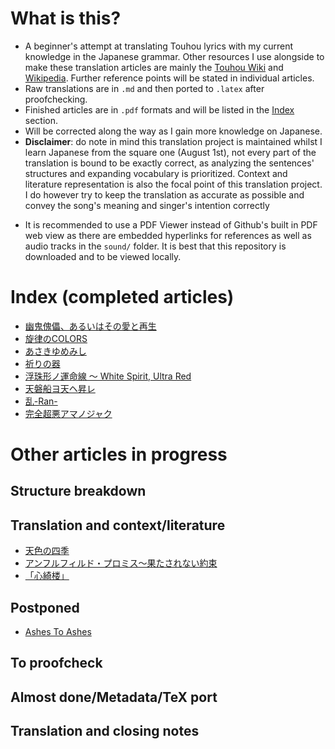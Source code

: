 # What is this?

- A beginner's attempt at translating Touhou lyrics with my current knowledge in the Japanese grammar. Other resources I use alongside to make these translation articles are mainly the [Touhou Wiki](https://en.touhouwiki.net/) and [Wikipedia](https://www.wikipedia.org/). Further reference points will be stated in individual articles.
- Raw translations are in `.md` and then ported to `.latex` after proofchecking.
- Finished articles are in `.pdf` formats and will be listed in the [Index](#index) section.
- Will be corrected along the way as I gain more knowledge on Japanese.
- **Disclaimer**: do note in mind this translation project is maintained whilst I learn Japanese from the square one (August 1st), not every part of the translation is bound to be exactly correct, as analyzing the sentences' structures and expanding vocabulary is prioritized. Context and literature representation is also the focal point of this translation project. I do however try to keep the translation as accurate as possible and convey the song's meaning and singer's intention correctly

[//]: # (Metadata template)

[//]: # (Original game: JP　～ EN)
[//]: # (Original title: JP)
[//]: # (Theme: Stage NUMBER isBOSS - EN's/JP theme)

[//]: # (Checklist throughout/after every lyric translation done)
[//]: # (Sentence structure breakdown)
[//]: # (Literature translation)
[//]: # (Metadata)
[//]: # (Headers for navigation)
[//]: # (TL note for context)

- It is recommended to use a PDF Viewer instead of Github's built in PDF web view as there are embedded hyperlinks for references as well as audio tracks in the `sound/` folder. It is best that this repository is downloaded and to be viewed locally.

# <a name="index"></a> Index (completed articles)
- [幽鬼傀儡、あるいはその愛と再生](幽鬼傀儡、あるいはその愛と再生/幽鬼傀儡、あるいはその愛と再生.pdf)
- [旋律のCOLORS](旋律のCOLORS/旋律のCOLORS.pdf)
- [あさきゆめみし](あさきゆめみし/あさきゆめみし.pdf)
- [祈りの器](祈りの器/祈りの器.pdf)
- [浮珠形ノ運命線 ～ White Spirit, Ultra Red](White_Spirit_Ultra_Red/White_Spirit_Ultra_Red.pdf)
- [天磐船ヨ天ヘ昇レ](天磐船ヨ天ヘ昇レ/天磐船ヨ天ヘ昇レ.pdf)
- [乱-Ran-](乱-Ran-/乱-Ran-.pdf)
- [完全超悪アマノジャク](完全超悪アマノジャク/完全超悪アマノジャク.pdf)

# Other articles in progress

## Structure breakdown

## Translation and context/literature
- [天色の四季](天色の四季/天色の四季.md)
- [アンフルフィルド・プロミス～果たされない約束](アンフルフィルド・プロミス～果たされない約束/アンフルフィルド・プロミス～果たされない約束.md)
- [「心綺楼」](「心綺楼」/「心綺楼」.md)

## Postponed
- [Ashes To Ashes](Ashes_To_Ashes/Ashes_To_Ashes.md)

## To proofcheck

## Almost done/Metadata/TeX port

## Translation and closing notes
